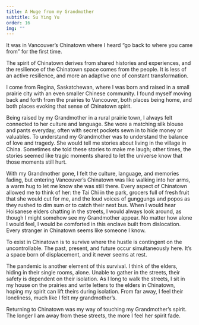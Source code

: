 ```yaml
---
title: A Huge from my Grandmother
subtitle: Su Ying Yu
order: 16
img: ""
---
```


It was in Vancouver’s Chinatown where I heard “go back to where you came from” for the first time.

The spirit of Chinatown derives from shared histories and experiences, and the resilience of the Chinatown space comes from the people. It is less of an active resilience, and more an adaptive one of constant transformation.

I come from Regina, Saskatchewan, where I was born and raised in a small prairie city with an even smaller Chinese community. I found myself moving back and forth from the prairies to Vancouver, both places being home, and both places evoking that sense of Chinatown spirit.

Being raised by my Grandmother in a rural prairie town, I always felt connected to her culture and language. She wore a matching silk blouse and pants everyday, often with secret pockets sewn in to hide money or valuables. To understand my Grandmother was to understand the balance of love and tragedy. She would tell me stories about living in the village in China. Sometimes she told these stories to make me laugh; other times, the stories seemed like tragic moments shared to let the universe know that those moments still hurt.

With my Grandmother gone, I felt the culture, language, and memories fading, but entering Vancouver’s Chinatown was like walking into her arms, a warm hug to let me know she was still there. Every aspect of Chinatown allowed me to think of her: the Tai Chi in the park, grocers full of fresh fruit that she would cut for me, and the loud voices of gunggungs and popos as they rushed to dim sum or to catch their next bus. When I would hear Hoisanese elders chatting in the streets, I would always look around, as though I might somehow see my Grandmother appear. No matter how alone I would feel, I would be comforted in this enclave built from dislocation. Every stranger in Chinatown seems like someone I know.

To exist in Chinatown is to survive where the hustle is contingent on the uncontrollable. The past, present, and future occur simultaneously here. It’s a space born of displacement, and it never seems at rest.

The pandemic is another element of this survival. I think of the elders, hiding in their single rooms, alone. Unable to gather in the streets, their safety is dependent on their isolation. As I long to walk the streets, I sit in my house on the prairies and write letters to the elders in Chinatown, hoping my spirit can lift theirs during isolation. From far away, I feel their loneliness, much like I felt my grandmother’s.

Returning to Chinatown was my way of touching my Grandmother’s spirit. The longer I am away from these streets, the more I feel her spirit fade.
